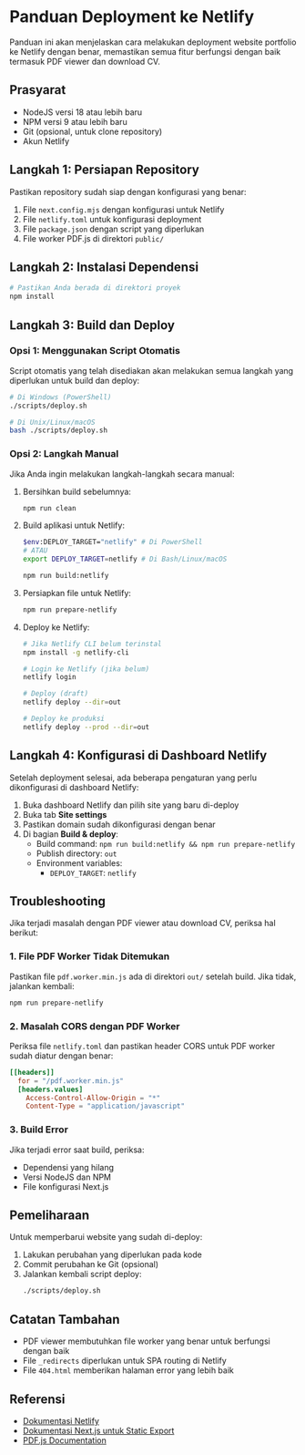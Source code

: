 # Panduan Deployment ke Netlify

Panduan ini akan menjelaskan cara melakukan deployment website portfolio ke Netlify dengan benar, memastikan semua fitur berfungsi dengan baik termasuk PDF viewer dan download CV.

## Prasyarat

- NodeJS versi 18 atau lebih baru
- NPM versi 9 atau lebih baru
- Git (opsional, untuk clone repository)
- Akun Netlify

## Langkah 1: Persiapan Repository

Pastikan repository sudah siap dengan konfigurasi yang benar:

1. File `next.config.mjs` dengan konfigurasi untuk Netlify
2. File `netlify.toml` untuk konfigurasi deployment
3. File `package.json` dengan script yang diperlukan
4. File worker PDF.js di direktori `public/`

## Langkah 2: Instalasi Dependensi

```bash
# Pastikan Anda berada di direktori proyek
npm install
```

## Langkah 3: Build dan Deploy

### Opsi 1: Menggunakan Script Otomatis

Script otomatis yang telah disediakan akan melakukan semua langkah yang diperlukan untuk build dan deploy:

```bash
# Di Windows (PowerShell)
./scripts/deploy.sh

# Di Unix/Linux/macOS
bash ./scripts/deploy.sh
```

### Opsi 2: Langkah Manual

Jika Anda ingin melakukan langkah-langkah secara manual:

1. Bersihkan build sebelumnya:
   ```bash
   npm run clean
   ```

2. Build aplikasi untuk Netlify:
   ```bash
   $env:DEPLOY_TARGET="netlify" # Di PowerShell
   # ATAU
   export DEPLOY_TARGET=netlify # Di Bash/Linux/macOS
   
   npm run build:netlify
   ```

3. Persiapkan file untuk Netlify:
   ```bash
   npm run prepare-netlify
   ```

4. Deploy ke Netlify:
   ```bash
   # Jika Netlify CLI belum terinstal
   npm install -g netlify-cli
   
   # Login ke Netlify (jika belum)
   netlify login
   
   # Deploy (draft)
   netlify deploy --dir=out
   
   # Deploy ke produksi
   netlify deploy --prod --dir=out
   ```

## Langkah 4: Konfigurasi di Dashboard Netlify

Setelah deployment selesai, ada beberapa pengaturan yang perlu dikonfigurasi di dashboard Netlify:

1. Buka dashboard Netlify dan pilih site yang baru di-deploy
2. Buka tab **Site settings**
3. Pastikan domain sudah dikonfigurasi dengan benar
4. Di bagian **Build & deploy**:
   - Build command: `npm run build:netlify && npm run prepare-netlify`
   - Publish directory: `out`
   - Environment variables:
     - `DEPLOY_TARGET`: `netlify`

## Troubleshooting

Jika terjadi masalah dengan PDF viewer atau download CV, periksa hal berikut:

### 1. File PDF Worker Tidak Ditemukan

Pastikan file `pdf.worker.min.js` ada di direktori `out/` setelah build. Jika tidak, jalankan kembali:

```bash
npm run prepare-netlify
```

### 2. Masalah CORS dengan PDF Worker

Periksa file `netlify.toml` dan pastikan header CORS untuk PDF worker sudah diatur dengan benar:

```toml
[[headers]]
  for = "/pdf.worker.min.js"
  [headers.values]
    Access-Control-Allow-Origin = "*"
    Content-Type = "application/javascript"
```

### 3. Build Error

Jika terjadi error saat build, periksa:
- Dependensi yang hilang
- Versi NodeJS dan NPM
- File konfigurasi Next.js

## Pemeliharaan

Untuk memperbarui website yang sudah di-deploy:

1. Lakukan perubahan yang diperlukan pada kode
2. Commit perubahan ke Git (opsional)
3. Jalankan kembali script deploy:
   ```bash
   ./scripts/deploy.sh
   ```

## Catatan Tambahan

- PDF viewer membutuhkan file worker yang benar untuk berfungsi dengan baik
- File `_redirects` diperlukan untuk SPA routing di Netlify
- File `404.html` memberikan halaman error yang lebih baik

## Referensi

- [Dokumentasi Netlify](https://docs.netlify.com/)
- [Dokumentasi Next.js untuk Static Export](https://nextjs.org/docs/pages/building-your-application/deploying/static-exports)
- [PDF.js Documentation](https://mozilla.github.io/pdf.js/) 
